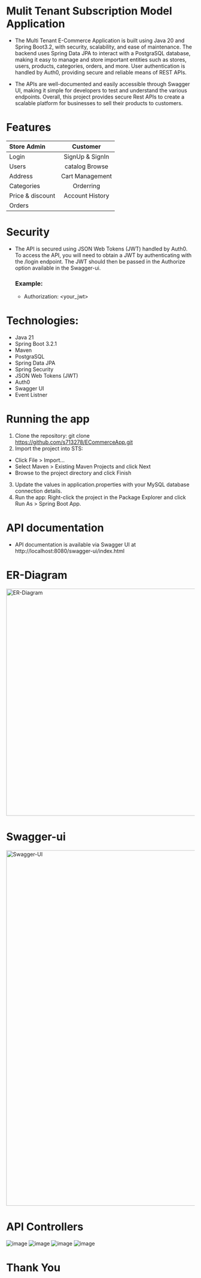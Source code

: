 # Mulit Tenant Subscription Model Application

- The Multi Tenant E-Commerce Application is built using Java 20 and Spring Boot3.2, with security, scalability, and ease of maintenance. The backend uses Spring Data JPA to interact with a PostgraSQL database, making it easy to manage and store important entities such as stores, users, products, categories, orders, and more. User authentication is handled by Auth0, providing secure and reliable means of REST APIs.

- The APIs are well-documented and easily accessible through Swagger UI, making it simple for developers to test and understand the various endpoints. Overall, this project provides secure Rest APIs to create a scalable platform for businesses to sell their products to customers.

# Features

| Store Admin |  Customer  | 
|:-----|:--------:|
| Login   |  SignUp & SignIn |
| Users   |  catalog Browse  |
| Address   | Cart Management |
|Categories| Orderring|
|Price & discount|Account History|
|Orders| |

# Security
- The API is secured using JSON Web Tokens (JWT) handled by Auth0. To access the API, you will need to obtain a JWT by authenticating with the /login endpoint. The JWT should then be passed in the Authorize option available in the Swagger-ui.

  ### Example:
  - Authorization: <your_jwt>

# Technologies:
- Java 21
- Spring Boot 3.2.1
- Maven
- PostgraSQL
- Spring Data JPA
- Spring Security
- JSON Web Tokens (JWT)
- Auth0
- Swagger UI
- Event Listner

# Running the app
1. Clone the repository: git clone https://github.com/s713278/ECommerceApp.git 
2. Import the project into STS:
  - Click File > Import...
  - Select Maven > Existing Maven Projects and click Next
  - Browse to the project directory and click Finish
3. Update the values in application.properties with your MySQL database connection details.
4. Run the app: Right-click the project in the Package Explorer and click Run As > Spring Boot App.

# API documentation
- API documentation is available via Swagger UI at http://localhost:8080/swagger-ui/index.html

# ER-Diagram
<img width="605" alt="ER-Diagram" src="https://user-images.githubusercontent.com/101395494/216134703-e7cefef6-187f-44df-9fd4-52aedc66d24b.png">

# Swagger-ui
<img width="947" alt="Swagger-UI" src="https://user-images.githubusercontent.com/101395494/216388614-f8eed33e-cbbb-4cfa-997e-b76674bbb465.png">

# API Controllers
![image](https://github.com/s713278/ECommerceApp/assets/14287419/a9188676-3211-4eb3-8a3d-f13ed18536d7)
![image](https://github.com/s713278/ECommerceApp/assets/14287419/ead9e229-37aa-4ee2-995d-15db39d9264a)
![image](https://github.com/s713278/ECommerceApp/assets/14287419/c01491ba-ef2e-48ed-8ef6-7b019cb0965e)
![image](https://github.com/s713278/ECommerceApp/assets/14287419/5c279941-59dd-492d-b7a1-067edd5a166b)

# Thank You
